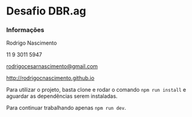 Desafio DBR.ag
================

### Informações

Rodrigo Nascimento 

11 9 3011 5947

rodrigocesarnascimento@gmail.com

http://rodrigocnascimento.github.io

Para utilizar o projeto, basta clone e rodar o comando `npm run install` e aguardar as dependências serem instaladas. 

Para continuar trabalhando apenas `npm run dev`.